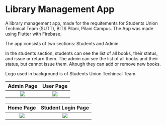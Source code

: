 # Library Management App

A library management app, made for the requitements for Students Union Technical Team (SUTT), BITS Pilani, Pilani Campus.
The App was made using Flutter with Firebase.

The app consists of two sections:
Students and Admin.

In the students section, students can see the list of all books, their status, and issue or return them.
The admin can see the list of all books and their status, but cannot issue them. Altough they can add or remove new books.

Logo used in background is of Students Union Techincal Team.

Admin Page            |  User Page
:-------------------------:|:-------------------------:
![](https://i.imgur.com/rekGfWp.jpg)  |  ![](https://i.imgur.com/SDMKzaK.jpg)

Home Page          |  Student Login Page
:-------------------------:|:-------------------------:
![](https://i.imgur.com/gYgQhMB.jpg)  |  ![](https://imgur.com/fK7ez3m.jpg)